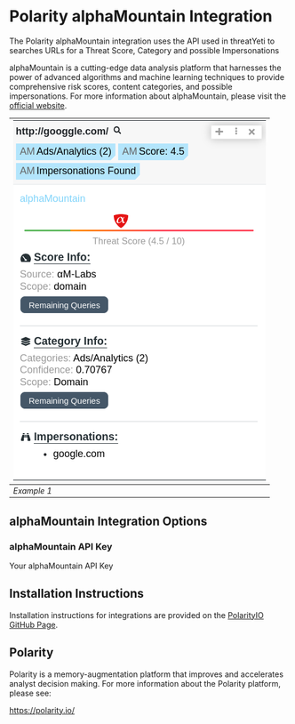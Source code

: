 # Polarity alphaMountain Integration

The Polarity alphaMountain integration uses the API used in threatYeti to searches URLs for a Threat Score, Category and possible Impersonations

alphaMountain is a cutting-edge data analysis platform that harnesses the power of advanced algorithms and machine learning techniques to provide comprehensive risk scores, content categories, and possible impersonations. For more information about alphaMountain, please visit the [official website](https://www.alphamountain.com).

| ![](assets/integration-example-1.png) |
| ------------------------------------- |
| _Example 1_                           |

## alphaMountain Integration Options

### alphaMountain API Key

Your alphaMountain API Key

## Installation Instructions

Installation instructions for integrations are provided on the [PolarityIO GitHub Page](https://polarityio.github.io/).

## Polarity

Polarity is a memory-augmentation platform that improves and accelerates analyst decision making. For more information about the Polarity platform, please see:

https://polarity.io/
